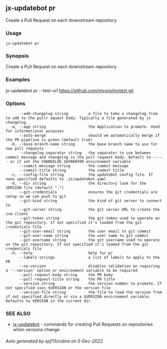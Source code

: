 ## jx-updatebot pr

Create a Pull Request on each downstream repository

### Usage

```
jx-updatebot pr
```

### Synopsis

Create a Pull Request on each downstream repository

### Examples

  jx-updatebot pr --test-url https://github.com/myorg/mytest.git

### Options

```
      --add-changelog string         a file to take a changelog from to add to the pullr equest body. Typically a file generated by jx changelog.
  -a, --app string                   the Application to promote. Used for informational purposes
      --auto-merge                   should we automatically merge if the PR pipeline is green (default true)
  -b, --base-branch-name string      the base branch name to use for new pull requests
      --changelog-separator string   the separator to use between commit message and changelog in the pull request body. Default to ----- or if set the CHANGELOG_SEPARATOR environment variable
      --commit-message string        the commit message
      --commit-title string          the commit title
  -c, --config-file string           the updatebot config file. If none specified defaults to .jx/updatebot.yaml
  -d, --dir string                   the directory look for the VERSION file (default ".")
      --git-credentials              ensures the git credentials are setup so we can push to git
      --git-kind string              the kind of git server to connect to
      --git-server string            the git server URL to create the scm client
      --git-token string             the git token used to operate on the git repository. If not specified it's loaded from the git credentials file
      --git-user-email string        the user email to git commit
      --git-user-name string         the user name to git commit
      --git-username string          the git username used to operate on the git repository. If not specified it's loaded from the git credentials file
  -h, --help                         help for pr
      --labels strings               a list of labels to apply to the PR
      --no-version                   disables validation on requiring a '--version' option or environment variable to be required
      --pull-request-body string     the PR body
      --pull-request-title string    the PR title
      --version string               the version number to promote. If not specified uses $VERSION or the version file
      --version-file string          the file to load the version from if not specified directly or via a $VERSION environment variable. Defaults to VERSION in the current dir
```

### SEE ALSO

* [jx-updatebot](jx-updatebot.md)	 - commands for creating Pull Requests on repositories when versions change

###### Auto generated by spf13/cobra on 5-Dec-2022
